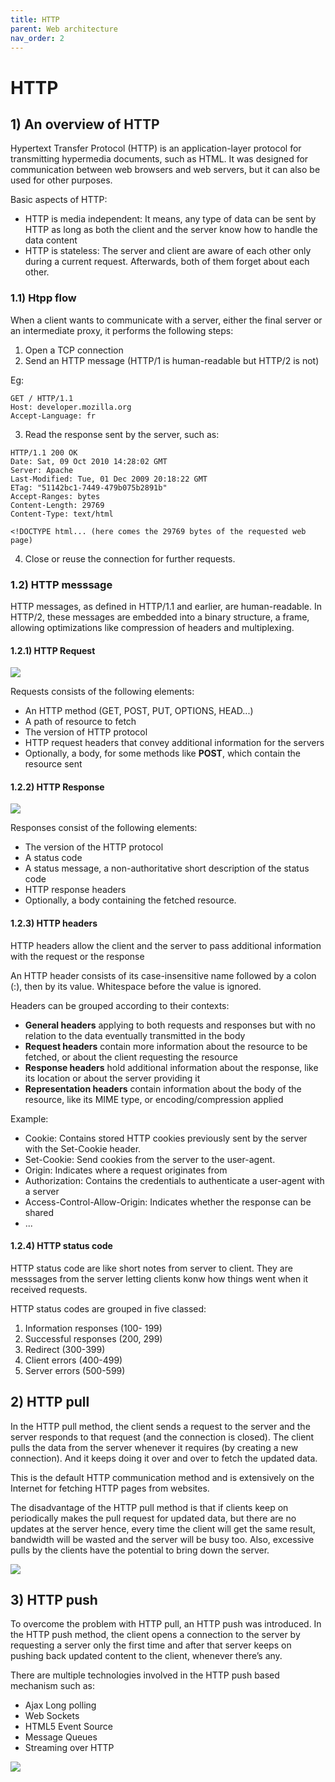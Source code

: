 ```yaml
---
title: HTTP
parent: Web architecture
nav_order: 2
---
```


# HTTP

## 1) An overview of HTTP

Hypertext Transfer Protocol (HTTP) is an application-layer protocol for transmitting hypermedia documents, such as HTML. It was designed for communication between web browsers and web servers, but it can also be used for other purposes.

Basic aspects of HTTP:

- HTTP is media independent: It means, any type of data can be sent by HTTP as long as both the client and the server know how to handle the data content
- HTTP is stateless: The server and client are aware of each other only during a current request. Afterwards, both of them forget about each other.

### 1.1) Htpp flow

When a client wants to communicate with a server, either the final server or an intermediate proxy, it performs the following steps:

1. Open a TCP connection
2. Send an HTTP message (HTTP/1 is human-readable but HTTP/2 is not)

Eg:

```
GET / HTTP/1.1
Host: developer.mozilla.org
Accept-Language: fr
```

3. Read the response sent by the server, such as:

```
HTTP/1.1 200 OK
Date: Sat, 09 Oct 2010 14:28:02 GMT
Server: Apache
Last-Modified: Tue, 01 Dec 2009 20:18:22 GMT
ETag: "51142bc1-7449-479b075b2891b"
Accept-Ranges: bytes
Content-Length: 29769
Content-Type: text/html

<!DOCTYPE html... (here comes the 29769 bytes of the requested web page)
```

4. Close or reuse the connection for further requests.

### 1.2) HTTP messsage

HTTP messages, as defined in HTTP/1.1 and earlier, are human-readable. In HTTP/2, these messages are embedded into a binary structure, a frame, allowing optimizations like compression of headers and multiplexing.

#### 1.2.1) HTTP Request

![](assets/http-request.png)

Requests consists of the following elements:

- An HTTP method (GET, POST, PUT, OPTIONS, HEAD...)
- A path of resource to fetch
- The version of HTTP protocol
- HTTP request headers that convey additional information for the servers
- Optionally, a body, for some methods like **POST**, which contain the resource sent

#### 1.2.2) HTTP Response

![](assets/http-response.png)

Responses consist of the following elements:

- The version of the HTTP protocol
- A status code
- A status message, a non-authoritative short description of the status code
- HTTP response headers
- Optionally, a body containing the fetched resource.

#### 1.2.3) HTTP headers

HTTP headers allow the client and the server to pass additional information with the request or the response

An HTTP header consists of its case-insensitive name followed by a colon (:), then by its value. Whitespace before the value is ignored.

Headers can be grouped according to their contexts:

- **General headers** applying to both requests and responses but with no relation to the data eventually transmitted in the body
- **Request headers** contain more information about the resource to be fetched, or about the client requesting the resource
- **Response headers** hold additional information about the response, like its location or about the server providing it
- **Representation headers** contain information about the body of the resource, like its MIME type, or encoding/compression applied

Example:

- Cookie: Contains stored HTTP cookies previously sent by the server with the Set-Cookie header.
- Set-Cookie: Send cookies from the server to the user-agent.
- Origin: Indicates where a request originates from
- Authorization: Contains the credentials to authenticate a user-agent with a server
- Access-Control-Allow-Origin: Indicates whether the response can be shared
- ...

#### 1.2.4) HTTP status code

HTTP status code are like short notes from server to client. They are messsages from the server letting clients konw how things went when it received requests.

HTTP status codes are grouped in five classed:

1. Information responses (100- 199)
2. Successful responses (200, 299)
3. Redirect (300-399)
4. Client errors (400-499)
5. Server errors (500-599)

## 2) HTTP pull

In the HTTP pull method, the client sends a request to the server and the server responds to that request (and the connection is closed). The client pulls the data from the server whenever it requires (by creating a new connection). And it keeps doing it over and over to fetch the updated data.

This is the default HTTP communication method and is extensively on the Internet for fetching HTTP pages from websites.

The disadvantage of the HTTP pull method is that if clients keep on periodically makes the pull request for updated data, but there are no updates at the server hence, every time the client will get the same result, bandwidth will be wasted and the server will be busy too.
Also, excessive pulls by the clients have the potential to bring down the server.

![](assets/http-pull.png)

## 3) HTTP push

To overcome the problem with HTTP pull, an HTTP push was introduced. In the HTTP push method, the client opens a connection to the server by requesting a server only the first time and after that server keeps on pushing back updated content to the client, whenever there’s any.

There are multiple technologies involved in the HTTP push based mechanism such as:

- Ajax Long polling
- Web Sockets
- HTML5 Event Source
- Message Queues
- Streaming over HTTP

![](assets/http-push.png)
